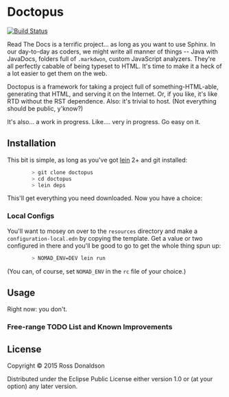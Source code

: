 # Doctopus

[![Build Status](https://travis-ci.org/Gastove/doctopus.svg?branch=master)](https://travis-ci.org/Gastove/doctopus)

Read The Docs is a terrific project... as long as you want to use
Sphinx. In our day-to-day as coders, we might write all manner of things -- Java
with JavaDocs, folders full of `.markdwon`, custom JavaScript analyzers. They're
all perfectly cabable of being typeset to HTML. It's time to make it a heck of a
lot easier to get them on the web.

Doctopus is a framework for taking a project full of something-HTML-able,
generating that HTML, and serving it on the Internet. Or, if you like, it's like
RTD without the RST dependence. Also: it's trivial to host. (Not everything
should be public, y'know?)

It's also... a work in progress. Like.... very in progress. Go easy on it.

## Installation

This bit is simple, as long as you've got [lein](http://leiningen.org/) 2+ and git installed:

```bash
        > git clone doctopus
        > cd doctopus
        > lein deps
```

This'll get everything you need downloaded. Now you have a choice:

### Local Configs

You'll want to mosey on over to the `resources` directory and make a
`configuration-local.edn` by copying the template. Get a value or two configured
in there and you'll be good to go to get the whole thing spun up:

```bash
        > NOMAD_ENV=DEV lein run
```

(You can, of course, set `NOMAD_ENV` in the `rc` file of your choice.)

## Usage

Right now: you don't.


### Free-range TODO List and Known Improvements


## License

Copyright © 2015 Ross Donaldson

Distributed under the Eclipse Public License either version 1.0 or (at
your option) any later version.
